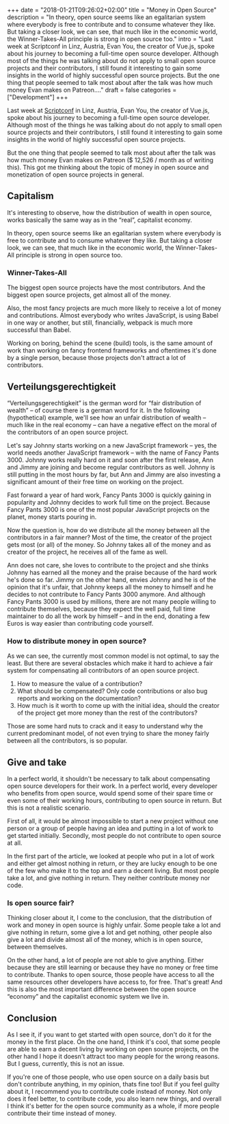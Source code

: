 +++
date = "2018-01-21T09:26:02+02:00"
title = "Money in Open Source"
description = "In theory, open source seems like an egalitarian system where everybody is free to contribute and to consume whatever they like. But taking a closer look, we can see, that much like in the economic world, the Winner-Takes-All principle is strong in open source too."
intro = "Last week at Scriptconf in Linz, Austria, Evan You, the creator of Vue.js, spoke about his journey to becoming a full-time open source developer. Although most of the things he was talking about do not apply to small open source projects and their contributors, I still found it interesting to gain some insights in the world of highly successful open source projects. But the one thing that people seemed to talk most about after the talk was how much money Evan makes on Patreon...."
draft = false
categories = ["Development"]
+++

Last week at [Scriptconf](https://scriptconf.org/speakers) in Linz, Austria, Evan You, the creator of Vue.js, spoke about his journey to becoming a full-time open source developer. Although most of the things he was talking about do not apply to small open source projects and their contributors, I still found it interesting to gain some insights in the world of highly successful open source projects.

But the one thing that people seemed to talk most about after the talk was how much money Evan makes on Patreon ($ 12,526 / month as of writing this). This got me thinking about the topic of money in open source and monetization of open source projects in general.

## Capitalism

It's interesting to observe, how the distribution of wealth in open source, works basically the same way as in the “real”, capitalist economy.

In theory, open source seems like an egalitarian system where everybody is free to contribute and to consume whatever they like. But taking a closer look, we can see, that much like in the economic world, the Winner-Takes-All principle is strong in open source too.

### Winner-Takes-All

The biggest open source projects have the most contributors. And the biggest open source projects, get almost all of the money.

Also, the most fancy projects are much more likely to receive a lot of money and contributions. Almost everybody who writes JavaScript, is using Babel in one way or another, but still, financially, webpack is much more successful than Babel.

Working on boring, behind the scene (build) tools, is the same amount of work than working on fancy frontend frameworks and oftentimes it's done by a single person, because those projects don't attract a lot of contributors.

## Verteilungsgerechtigkeit

“Verteilungsgerechtigkeit” is the german word for “fair distribution of wealth” – of course there is a german word for it. In the following (hypothetical) example, we'll see how an unfair distribution of wealth – much like in the real economy – can have a negative effect on the moral of the contributors of an open source project.

Let's say Johnny starts working on a new JavaScript framework – yes, the world needs another JavaScript framework – with the name of Fancy Pants 3000. Johnny works really hard on it and soon after the first release, Ann and Jimmy are joining and become regular contributors as well. Johnny is still putting in the most hours by far, but Ann and Jimmy are also investing a significant amount of their free time on working on the project.

Fast forward a year of hard work, Fancy Pants 3000 is quickly gaining in popularity and Johnny decides to work full time on the project. Because Fancy Pants 3000 is one of the most popular JavaScript projects on the planet, money starts pouring in.

Now the question is, how do we distribute all the money between all the contributors in a fair manner? Most of the time, the creator of the project gets most (or all) of the money. So Johnny takes all of the money and as creator of the project, he receives all of the fame as well.

Ann does not care, she loves to contribute to the project and she thinks Johnny has earned all the money and the praise because of the hard work he's done so far. Jimmy on the other hand, envies Johnny and he is of the opinion that it's unfair, that Johnny keeps all the money to himself and he decides to not contribute to Fancy Pants 3000 anymore. And although Fancy Pants 3000 is used by millions, there are not many people willing to contribute themselves, because they expect the well paid, full time maintainer to do all the work by himself – and in the end, donating a few Euros is way easier than contributing code yourself.

### How to distribute money in open source?

As we can see, the currently most common model is not optimal, to say the least. But there are several obstacles which make it hard to achieve a fair system for compensating all contributors of an open source project.

1. How to measure the value of a contribution?
2. What should be compensated? Only code contributions or also bug reports and working on the documentation?
3. How much is it worth to come up with the initial idea, should the creator of the project get more money than the rest of the contributors?

Those are some hard nuts to crack and it easy to understand why the current predominant model, of not even trying to share the money fairly between all the contributors, is so popular.

## Give and take

In a perfect world, it shouldn't be necessary to talk about compensating open source developers for their work. In a perfect world, every developer who benefits from open source, would spend some of their spare time or even some of their working hours, contributing to open source in return. But this is not a realistic scenario.

First of all, it would be almost impossible to start a new project without one person or a group of people having an idea and putting in a lot of work to get started initially. Secondly, most people do not contribute to open source at all.

In the first part of the article, we looked at people who put in a lot of work and either get almost nothing in return, or they are lucky enough to be one of the few who make it to the top and earn a decent living. But most people take a lot, and give nothing in return. They neither contribute money nor code.

### Is open source fair?

Thinking closer about it, I come to the conclusion, that the distribution of work and money in open source is highly unfair. Some people take a lot and give nothing in return, some give a lot and get nothing, other people also give a lot and divide almost all of the money, which is in open source, between themselves.

On the other hand, a lot of people are not able to give anything. Either because they are still learning or because they have no money or free time to contribute. Thanks to open source, those people have access to all the same resources other developers have access to, for free. That's great! And this is also the most important difference between the open source “economy” and the capitalist economic system we live in.

## Conclusion

As I see it, if you want to get started with open source, don't do it for the money in the first place. On the one hand, I think it's cool, that some people are able to earn a decent living by working on open source projects, on the other hand I hope it doesn't attract too many people for the wrong reasons. But I guess, currently, this is not an issue.

If you're one of those people, who use open source on a daily basis but don't contribute anything, in my opinion, thats fine too! But if you feel guilty about it, I recommend you to contribute code instead of money. Not only does it feel better, to contribute code, you also learn new things, and overall I think it's better for the open source community as a whole, if more people contribute their time instead of money.
